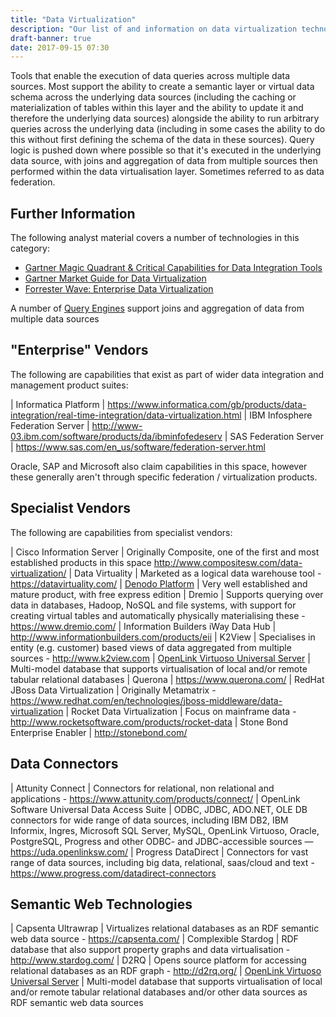 ```yaml
---
title: "Data Virtualization"
description: "Our list of and information on data virtualization technologies, including Informatica, IBM, SAS, Cisco and Denodo technologies and alternatives to these."
draft-banner: true
date: 2017-09-15 07:30
---
```

Tools that enable the execution of data queries across multiple data sources.  Most support the ability to create a semantic layer or virtual data schema across the underlying data sources (including the caching or materialization of tables within this layer and the ability to update it and therefore the underlying data sources) alongside the ability to run arbitrary queries across the underlying data (including in some cases the ability to do this without first defining the schema of the data in these sources).  Query logic is pushed down where possible so that it's executed in the underlying data source, with joins and aggregation of data from multiple sources then performed within the data virtualisation layer.  Sometimes referred to as data federation.
<!--more-->

## Further Information

The following analyst material covers a number of technologies in this category:

* [Gartner Magic Quadrant & Critical Capabilities for Data Integration Tools](https://www.google.co.uk/search?q=Gartner+"Data+Integration+Tools")
* [Gartner Market Guide for Data Virtualization](https://www.google.co.uk/search?q=Gartner+"Data+Virtualization")
* [Forrester Wave: Enterprise Data Virtualization](https://www.google.co.uk/search?q=Forrester+"Data+Virtualization")

A number of [Query Engines](/tech-categories/query-engines/) support joins and aggregation of data from multiple data sources

## "Enterprise" Vendors

The following are capabilities that exist as part of wider data integration and management product suites:

| Informatica Platform | <https://www.informatica.com/gb/products/data-integration/real-time-integration/data-virtualization.html>
| IBM Infosphere Federation Server | <http://www-03.ibm.com/software/products/da/ibminfofedeserv>
| SAS Federation Server | <https://www.sas.com/en_us/software/federation-server.html>

Oracle, SAP and Microsoft also claim capabilities in this space, however these generally aren't through specific federation / virtualization products.

## Specialist Vendors

The following are capabilities from specialist vendors:

| Cisco Information Server | Originally Composite, one of the first and most established products in this space <http://www.compositesw.com/data-virtualization/>
| Data Virtuality | Marketed as a logical data warehouse tool - <https://datavirtuality.com/>
| [Denodo Platform](/technologies/denodo-platform/) | Very well established and mature product, with free express edition
| Dremio | Supports querying over data in databases, Hadoop, NoSQL and file systems, with support for creating virtual tables and automatically physically materialising these - <https://www.dremio.com/>
| Information Builders iWay Data Hub | <http://www.informationbuilders.com/products/eii>
| K2View | Specialises in entity (e.g. customer) based views of data aggregated from multiple sources - <http://www.k2view.com>
| [OpenLink Virtuoso Universal Server](/technologies/openlink-virtuoso-universal-server/) | Multi-model database that supports virtualisation of local and/or remote tabular relational databases
| Querona | <https://www.querona.com/>
| RedHat JBoss Data Virtualization | Originally Metamatrix - <https://www.redhat.com/en/technologies/jboss-middleware/data-virtualization>
| Rocket Data Virtualization | Focus on mainframe data - <http://www.rocketsoftware.com/products/rocket-data>
| Stone Bond Enterprise Enabler | <http://stonebond.com/>

## Data Connectors

| Attunity Connect | Connectors for relational, non relational and applications - <https://www.attunity.com/products/connect/> 
| OpenLink Software Universal Data Access Suite | ODBC, JDBC, ADO.NET, OLE DB connectors for wide range of data sources, including IBM DB2, IBM Informix, Ingres, Microsoft SQL Server, MySQL, OpenLink Virtuoso, Oracle, PostgreSQL, Progress and other ODBC- and JDBC-accessible sources — <https://uda.openlinksw.com/>
| Progress DataDirect | Connectors for vast range of data sources, including big data, relational, saas/cloud and text - <https://www.progress.com/datadirect-connectors>

## Semantic Web Technologies

| Capsenta Ultrawrap | Virtualizes relational databases as an RDF semantic web data source - <https://capsenta.com/>
| Complexible Stardog | RDF database that also support property graphs and data virtualisation - <http://www.stardog.com/>
| D2RQ | Opens source platform for accessing relational databases as an RDF graph - <http://d2rq.org/>
| [OpenLink Virtuoso Universal Server](/technologies/openlink-virtuoso-universal-server/) | Multi-model database that supports virtualisation of local and/or remote tabular relational databases and/or other data sources as RDF semantic web data sources